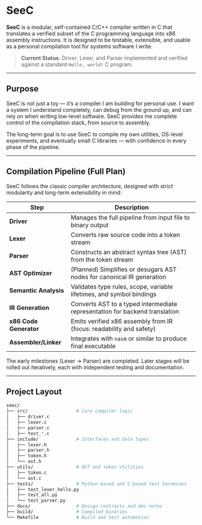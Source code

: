 # SeeC

**SeeC** is a modular, self-contained C/C++ compiler written in C that translates a verified subset of the C programming language into x86 assembly instructions. It is designed to be testable, extensible, and usable as a personal compilation tool for systems software I write.

> **Current Status**: Driver, Lexer, and Parser implemented and verified against a standard `Hello, world!` C program.

---

## Purpose

SeeC is not just a toy — it’s a compiler I am building for personal use. I want a system I understand completely, can debug from the ground up, and can rely on when writing low-level software. SeeC provides me complete control of the compilation stack, from source to assembly.

The long-term goal is to use SeeC to compile my own utilities, OS-level experiments, and eventually small C libraries — with confidence in every phase of the pipeline.

---

## Compilation Pipeline (Full Plan)

SeeC follows the classic compiler architecture, designed with strict modularity and long-term extensibility in mind:

| Step                   | Description                                                                 |
|------------------------|-----------------------------------------------------------------------------|
| **Driver**             | Manages the full pipeline from input file to binary output                  |
| **Lexer**              | Converts raw source code into a token stream                                |
| **Parser**             | Constructs an abstract syntax tree (AST) from the token stream              |
| **AST Optimizer**      | (Planned) Simplifies or desugars AST nodes for canonical IR generation      |
| **Semantic Analysis**  | Validates type rules, scope, variable lifetimes, and symbol bindings        |
| **IR Generation**      | Converts AST to a typed intermediate representation for backend translation |
| **x86 Code Generator** | Emits verified x86 assembly from IR (focus: readability and safety)         |
| **Assembler/Linker**   | Integrates with `nasm` or similar to produce final executable               |

The early milestones (Lexer -> Parser) are completed. Later stages will be rolled out iteratively, each with independent testing and documentation.

---

## Project Layout

```bash
seec/
├── src/                  # Core compiler logic
│   ├── driver.c
│   ├── lexer.c
│   ├── parser.c
│   ├── test_*.c
├── include/              # Interfaces and data types
│   ├── lexer.h
│   ├── parser.h
│   ├── token.h
│   └── ast.h
├── utils/                # AST and token utilities
│   ├── token.c
│   └── ast.c
├── tests/                # Python-based and C-based test harnesses
│   ├── test_lexer_hello.py
│   ├── test_all.py
│   └── test_parser.py
├── docs/                 # Design contracts and dev notes
├── build/                # Compiled binaries
└── Makefile              # Build and test automation
